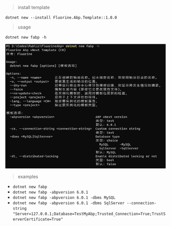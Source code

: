 > install template

`dotnet new --install Fluorine.Abp.Template::1.0.0`

> usage

`dotnet new fabp -h`

![help](https://raw.githubusercontent.com/hjfmailbox/FluorineAbpTemplate/main/doc/images/help.png)

> examples

- `dotnet new fabp`
- `dotnet new fabp -abpversion 6.0.1`
- `dotnet new fabp -abpversion 6.0.1 -dbms MySQL`
- `dotnet new fabp -abpversion 6.0.1 -dbms SqlServer --connection-string "Server=127.0.0.1;Database=TestMyAbp;Trusted_Connection=True;TrustServerCertificate=True"
`